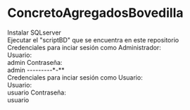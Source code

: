# ConcretoAgregadosBovedilla
Instalar SQLserver<br>
Ejecutar el "scriptBD" que se encuentra en este repositorio<br>
Credenciales para inciar sesión como Administrador:<br>
Usuario:<br>
admin
Contraseña:<br>
admin
*-*-*-*-*-*-*--*-*-**<br>
Credenciales para inciar sesión como Usuario:<br>
Usuario:<br>
usuario
Contraseña:<br>
usuario

